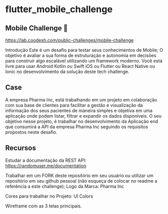 # flutter_mobile_challenge

## Mobile Challenge 🏅
https://lab.coodesh.com/public-challenges/mobile-challenge


Introdução
Este é um desafio para testar seus conhecimentos de Mobile;
O objetivo é avaliar a sua forma de estruturação e autonomia em decisões para construir algo escalável utilizando um framework moderno.
Você está livre para usar Android Kotlin ou Swift iOS ou Flutter ou React Native ou Ionic no desenvolvimento da solução deste tech challenge.

## Case
A empresa Pharma Inc, está trabalhando em um projeto em colaboração com sua base de clientes para facilitar a gestão e visualização da informação dos seus pacientes de maneira simples e objetiva em uma aplicação onde podem listar, filtrar e expandir os dados disponíveis.
O seu objetivo nesse projeto, é trabalhar no desenvolvimento da Aplicação end que consumirá a API da empresa Pharma Inc seguindo os requisitos propostos neste desafio.

## Recursos

Estudar a documentação da REST API: https://randomuser.me/documentation

Trabalhar em um FORK deste repositório em seu usuário ou utilizar um repositório em seu github pessoal (não esqueça de colocar no readme a referência a este challenge);
Logo da Marca: Pharma Inc

Cores para trabalhar no Projeto: UI Colors

Wireframe com as 3 telas principais.
